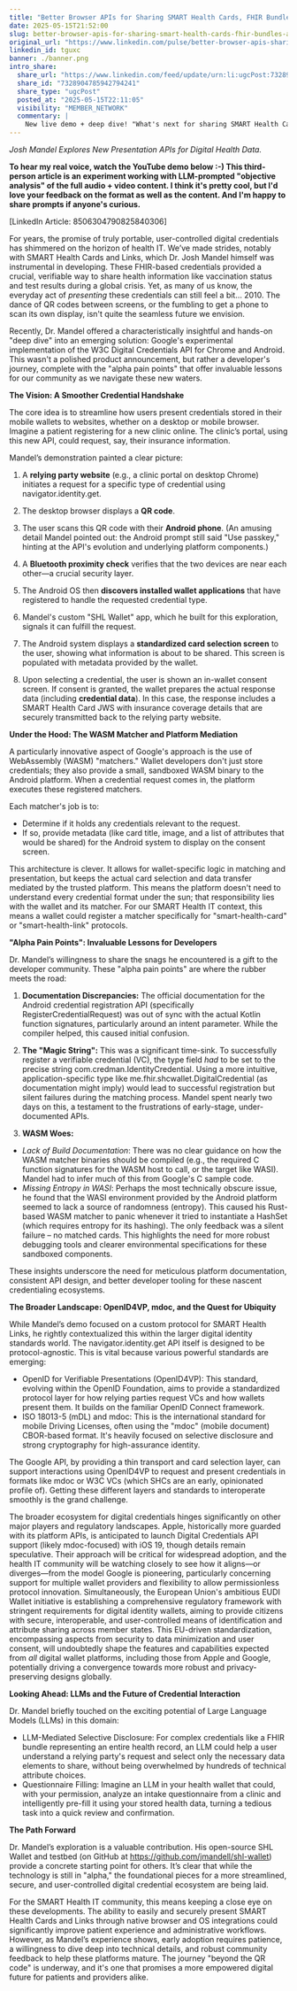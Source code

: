 ```yaml
---
title: "Better Browser APIs for Sharing SMART Health Cards, FHIR Bundles, and other Digital Credentials"
date: 2025-05-15T21:52:00
slug: better-browser-apis-for-sharing-smart-health-cards-fhir-bundles-and-other-digital-credentials
original_url: "https://www.linkedin.com/pulse/better-browser-apis-sharing-smart-health-cards-fhir-other-mandel-md-tguxc"
linkedin_id: tguxc
banner: ./banner.png
intro_share:
  share_url: "https://www.linkedin.com/feed/update/urn:li:ugcPost:7328904785942794241"
  share_id: "7328904785942794241"
  share_type: "ugcPost"
  posted_at: "2025-05-15T22:11:05"
  visibility: "MEMBER_NETWORK"
  commentary: |
    New live demo + deep dive! "What's next for sharing SMART Health Cards & FHIR bundles?" We'll explore W3C Digital Credentials API,  browser-mediated presentation and the path beyond "show me your QR".
---
```


*Josh Mandel Explores New Presentation APIs for Digital Health Data.*

**To hear my real voice, watch the YouTube demo below :-) This third-person article is an experiment working with LLM-prompted "objective analysis" of the full audio + video content. I think it's pretty cool, but I'd love your feedback on the format as well as the content. And I'm happy to share prompts if anyone's curious.**

[LinkedIn Article: 8506304790825840306]

For years, the promise of truly portable, user-controlled digital credentials has shimmered on the horizon of health IT. We’ve made strides, notably with SMART Health Cards and Links, which Dr. Josh Mandel himself was instrumental in developing. These FHIR-based credentials provided a crucial, verifiable way to share health information like vaccination status and test results during a global crisis. Yet, as many of us know, the everyday act of *presenting* these credentials can still feel a bit… 2010. The dance of QR codes between screens, or the fumbling to get a phone to scan its own display, isn't quite the seamless future we envision.

Recently, Dr. Mandel offered a characteristically insightful and hands-on "deep dive" into an emerging solution: Google's experimental implementation of the W3C Digital Credentials API for Chrome and Android. This wasn't a polished product announcement, but rather a developer's journey, complete with the "alpha pain points" that offer invaluable lessons for our community as we navigate these new waters.

**The Vision: A Smoother Credential Handshake**

The core idea is to streamline how users present credentials stored in their mobile wallets to websites, whether on a desktop or mobile browser. Imagine a patient registering for a new clinic online. The clinic’s portal, using this new API, could request, say, their insurance information.

Mandel’s demonstration painted a clear picture:

1. A **relying party website** (e.g., a clinic portal on desktop Chrome) initiates a request for a specific type of credential using navigator.identity.get.

2. The desktop browser displays a **QR code**.

3. The user scans this QR code with their **Android phone**. (An amusing detail Mandel pointed out: the Android prompt still said "Use passkey," hinting at the API's evolution and underlying platform components.)

4. A **Bluetooth proximity check** verifies that the two devices are near each other—a crucial security layer.

5. The Android OS then **discovers installed wallet applications** that have registered to handle the requested credential type.

6. Mandel's custom "SHL Wallet" app, which he built for this exploration, signals it can fulfill the request.

7. The Android system displays a **standardized card selection screen** to the user, showing what information is about to be shared. This screen is populated with metadata provided by the wallet.

8. Upon selecting a credential, the user is shown an in-wallet consent screen. If consent is granted, the wallet prepares the actual response data (including **credential data**). In this case, the response includes a SMART Health Card JWS with insurance coverage details that are securely transmitted back to the relying party website.

**Under the Hood: The WASM Matcher and Platform Mediation**

A particularly innovative aspect of Google's approach is the use of WebAssembly (WASM) "matchers." Wallet developers don't just store credentials; they also provide a small, sandboxed WASM binary to the Android platform. When a credential request comes in, the platform executes these registered matchers.

Each matcher's job is to:

* Determine if it holds any credentials relevant to the request.
* If so, provide metadata (like card title, image, and a list of attributes that would be shared) for the Android system to display on the consent screen.

This architecture is clever. It allows for wallet-specific logic in matching and presentation, but keeps the actual card selection and data transfer mediated by the trusted platform. This means the platform doesn't need to understand every credential format under the sun; that responsibility lies with the wallet and its matcher. For our SMART Health IT context, this means a wallet could register a matcher specifically for "smart-health-card" or "smart-health-link" protocols.

**"Alpha Pain Points": Invaluable Lessons for Developers**

Dr. Mandel’s willingness to share the snags he encountered is a gift to the developer community. These "alpha pain points" are where the rubber meets the road:

1. **Documentation Discrepancies:** The official documentation for the Android credential registration API (specifically RegisterCredentialRequest) was out of sync with the actual Kotlin function signatures, particularly around an intent parameter. While the compiler helped, this caused initial confusion.

2. **The "Magic String":** This was a significant time-sink. To successfully register a verifiable credential (VC), the type field *had* to be set to the precise string com.credman.IdentityCredential. Using a more intuitive, application-specific type like me.fhir.shcwallet.DigitalCredential (as documentation might imply) would lead to successful registration but silent failures during the matching process. Mandel spent nearly two days on this, a testament to the frustrations of early-stage, under-documented APIs.

3. **WASM Woes:**

* *Lack of Build Documentation*: There was no clear guidance on how the WASM matcher binaries should be compiled (e.g., the required C function signatures for the WASM host to call, or the target like WASI). Mandel had to infer much of this from Google's C sample code.
* *Missing Entropy in WASI*: Perhaps the most technically obscure issue, he found that the WASI environment provided by the Android platform seemed to lack a source of randomness (entropy). This caused his Rust-based WASM matcher to panic whenever it tried to instantiate a HashSet (which requires entropy for its hashing). The only feedback was a silent failure – no matched cards. This highlights the need for more robust debugging tools and clearer environmental specifications for these sandboxed components.

These insights underscore the need for meticulous platform documentation, consistent API design, and better developer tooling for these nascent credentialing ecosystems.

**The Broader Landscape: OpenID4VP, mdoc, and the Quest for Ubiquity**

While Mandel’s demo focused on a custom protocol for SMART Health Links, he rightly contextualized this within the larger digital identity standards world. The navigator.identity.get API itself is designed to be protocol-agnostic. This is vital because various powerful standards are emerging:

* OpenID for Verifiable Presentations (OpenID4VP): This standard, evolving within the OpenID Foundation, aims to provide a standardized protocol layer for how relying parties request VCs and how wallets present them. It builds on the familiar OpenID Connect framework.
* ISO 18013-5 (mDL) and mdoc: This is the international standard for mobile Driving Licenses, often using the "mdoc" (mobile document) CBOR-based format. It's heavily focused on selective disclosure and strong cryptography for high-assurance identity.

The Google API, by providing a thin transport and card selection layer, can support interactions using OpenID4VP to request and present credentials in formats like mdoc or W3C VCs (which SHCs are an early, opinionated profile of). Getting these different layers and standards to interoperate smoothly is the grand challenge.

The broader ecosystem for digital credentials hinges significantly on other major players and regulatory landscapes. Apple, historically more guarded with its platform APIs, is anticipated to launch Digital Credentials API support (likely mdoc-focused) with iOS 19, though details remain speculative. Their approach will be critical for widespread adoption, and the health IT community will be watching closely to see how it aligns—or diverges—from the model Google is pioneering, particularly concerning support for multiple wallet providers and flexibility to allow permissionless protocol innovation. Simultaneously, the European Union's ambitious EUDI Wallet initiative is establishing a comprehensive regulatory framework with stringent requirements for digital identity wallets, aiming to provide citizens with secure, interoperable, and user-controlled means of identification and attribute sharing across member states. This EU-driven standardization, encompassing aspects from security to data minimization and user consent, will undoubtedly shape the features and capabilities expected from *all* digital wallet platforms, including those from Apple and Google, potentially driving a convergence towards more robust and privacy-preserving designs globally.

**Looking Ahead: LLMs and the Future of Credential Interaction**

Dr. Mandel briefly touched on the exciting potential of Large Language Models (LLMs) in this domain:

* LLM-Mediated Selective Disclosure: For complex credentials like a FHIR bundle representing an entire health record, an LLM could help a user understand a relying party's request and select only the necessary data elements to share, without being overwhelmed by hundreds of technical attribute choices.
* Questionnaire Filling: Imagine an LLM in your health wallet that could, with your permission, analyze an intake questionnaire from a clinic and intelligently pre-fill it using your stored health data, turning a tedious task into a quick review and confirmation.

**The Path Forward**

Dr. Mandel’s exploration is a valuable contribution. His open-source SHL Wallet and testbed (on GitHub at <https://github.com/jmandell/shl-wallet>) provide a concrete starting point for others. It’s clear that while the technology is still in "alpha," the foundational pieces for a more streamlined, secure, and user-controlled digital credential ecosystem are being laid.

For the SMART Health IT community, this means keeping a close eye on these developments. The ability to easily and securely present SMART Health Cards and Links through native browser and OS integrations could significantly improve patient experience and administrative workflows. However, as Mandel’s experience shows, early adoption requires patience, a willingness to dive deep into technical details, and robust community feedback to help these platforms mature. The journey "beyond the QR code" is underway, and it's one that promises a more empowered digital future for patients and providers alike.